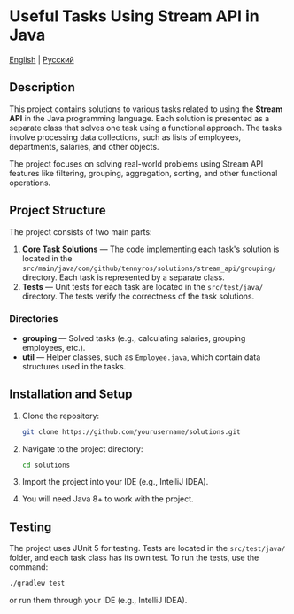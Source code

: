 # Useful Tasks Using Stream API in Java

[English](README.md) | [Русский](README_RUS.md)

## Description

This project contains solutions to various tasks related to using the **Stream API** in the Java programming language. Each solution is presented as a separate class that solves one task using a functional approach. The tasks involve processing data collections, such as lists of employees, departments, salaries, and other objects.

The project focuses on solving real-world problems using Stream API features like filtering, grouping, aggregation, sorting, and other functional operations.

## Project Structure

The project consists of two main parts:

1. **Core Task Solutions** — The code implementing each task's solution is located in the `src/main/java/com/github/tennyros/solutions/stream_api/grouping/` directory. Each task is represented by a separate class.
2. **Tests** — Unit tests for each task are located in the `src/test/java/` directory. The tests verify the correctness of the task solutions.

### Directories

- **grouping** — Solved tasks (e.g., calculating salaries, grouping employees, etc.).
- **util** — Helper classes, such as `Employee.java`, which contain data structures used in the tasks.

## Installation and Setup

1. Clone the repository:

    ```bash
    git clone https://github.com/yourusername/solutions.git
    ```

2. Navigate to the project directory:

    ```bash
    cd solutions
    ```

3. Import the project into your IDE (e.g., IntelliJ IDEA).

4. You will need Java 8+ to work with the project.

## Testing

The project uses JUnit 5 for testing. Tests are located in the `src/test/java/` folder, and each task class has its own test. To run the tests, use the command:

   ```bash
   ./gradlew test
   ```

or run them through your IDE (e.g., IntelliJ IDEA).
